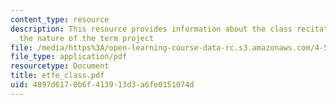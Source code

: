 ```yaml
---
content_type: resource
description: This resource provides information about the class recitations describing
  the nature of the term project
file: /media/https%3A/open-learning-course-data-rc.s3.amazonaws.com/4-511-digital-mock-up-workshop-spring-2006/4897d6170b6f413913d3a6fe0151074d_etfe_class.pdf
file_type: application/pdf
resourcetype: Document
title: etfe_class.pdf
uid: 4897d617-0b6f-4139-13d3-a6fe0151074d
---
```

